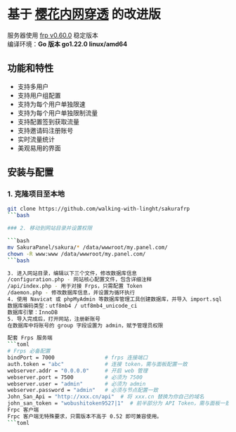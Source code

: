 # 基于 [樱花内网穿透](https://github.com/ZeroDream-CN/SakuraPanel) 的改进版

服务器使用 [frp v0.60.0](https://github.com/fatedier/frp/releases/tag/v0.60.0) 稳定版本  
编译环境：**Go 版本 go1.22.0 linux/amd64**

## 功能和特性

- 支持多用户
- 支持用户组配置
- 支持为每个用户单独限速
- 支持为每个用户单独限制流量
- 支持配置签到获取流量
- 支持邀请码注册账号
- 实时流量统计
- 美观易用的界面

## 安装与配置

### 1. 克隆项目至本地

```bash
git clone https://github.com/walking-with-linght/sakurafrp
```bash

### 2. 移动到网站目录并设置权限

```bash
mv SakuraPanel/sakura/* /data/wwwroot/my.panel.com/
chown -R www:www /data/wwwroot/my.panel.com/
```bash

3. 进入网站目录，编辑以下三个文件，修改数据库信息
/configuration.php - 网站核心配置文件，包含详细注释
/api/index.php - 用于对接 Frps，只需配置 Token
/daemon.php - 修改数据库信息，并设置为循环执行
4. 使用 Navicat 或 phpMyAdmin 等数据库管理工具创建数据库，并导入 import.sql
数据库编码类型：utf8mb4 / utf8mb4_unicode_ci
数据库引擎：InnoDB
5. 导入完成后，打开网站，注册新账号
在数据库中将账号的 group 字段设置为 admin，赋予管理员权限

配套 Frps 服务端
```toml
# Frps 必备配置
bindPort = 7000                # frps 连接端口
auth.token = "abc"             # 连接 token，需与面板配置一致
webserver.addr = "0.0.0.0"     # 开启 web 管理
webserver.port = 7500          # 必须为 7500
webserver.user = "admin"       # 必须为 admin
webserver.password = "admin"   # 必须与节点配置一致
John_San_Api = "http://xxx.cn/api"  # 将 xxx.cn 替换为你自己的域名
john_san_token = "wobushitoken9527|1"  # 前半部分为 API Token，需与面板一致；后半部分为节点 ID
Frpc 客户端
Frpc 客户端无特殊要求，只需版本不高于 0.52 即可兼容使用。
```toml
